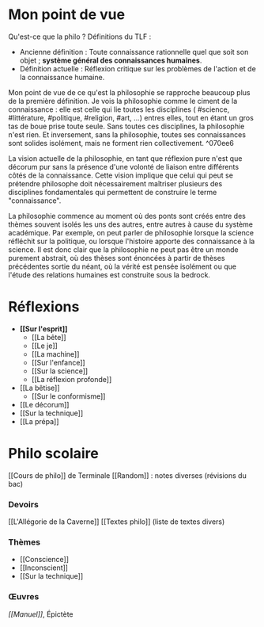 # Mon point de vue

Qu'est-ce que la philo ? 
Définitions du TLF :
- Ancienne définition : Toute connaissance rationnelle quel que soit son objet ; **système général des connaissances humaines**.
- Définition actuelle : Réflexion critique sur les problèmes de l'action et de la connaissance humaine.

Mon point de vue de ce qu'est la philosophie se rapproche beaucoup plus de la première définition. Je vois la philosophie comme le ciment de la connaissance : elle est celle qui lie toutes les disciplines ( #science, #littérature, #politique, #religion, #art, ...) entres elles, tout en étant un gros tas de boue prise toute seule. Sans toutes ces disciplines, la philosophie n'est rien. Et inversement, sans la philosophie, toutes ses connaissances sont solides isolément, mais ne forment rien collectivement. ^070ee6

La vision actuelle de la philosophie, en tant que réflexion pure n'est que décorum pur sans la présence d'une volonté de liaison entre différents côtés de la connaissance. Cette vision implique que celui qui peut se prétendre philosophe doit nécessairement maîtriser plusieurs des disciplines fondamentales qui permettent de construire le terme "connaissance". 

La philosophie commence au moment où des ponts sont créés entre des thèmes souvent isolés les uns des autres, entre autres à cause du système académique. Par exemple, on peut parler de philosophie lorsque la science réfléchit sur la politique, ou lorsque l'histoire apporte des connaissance à la science. Il est donc clair que la philosophie ne peut pas être un monde purement abstrait, où des thèses sont énoncées à partir de thèses précédentes sortie du néant, où la vérité est pensée isolément ou que l'étude des relations humaines est construite sous la bedrock.
# Réflexions

- **[[Sur l'esprit]]**
	- [[La bête]]
	- [[Le je]]
	- [[La machine]]
	- [[Sur l'enfance]]
	- [[Sur la science]]
	- [[La réflexion profonde]]
- [[La bêtise]]
	- [[Sur le conformisme]]
- [[Le décorum]]
- [[Sur la technique]]
- [[La prépa]]
# Philo scolaire

[[Cours de philo]] de Terminale
[[Random]] : notes diverses (révisions du bac)
### Devoirs
[[L'Allégorie de la Caverne]]
[[Textes philo]] (liste de textes divers)
### Thèmes
- [[Conscience]]
- [[Inconscient]]
- [[Sur la technique]]
### Œuvres
*[[Manuel]]*, Épictète

